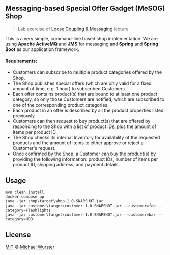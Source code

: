 ## Messaging‐based Special Offer Gadget (MeSOG) Shop

> Lab exercise of [Loose Coupling & Messaging](http://www.iaas.uni-stuttgart.de/lehre/vorlesung) lecture.

This is a very simple, command-line based shop implementation. We are using **Apache ActiveMQ** and **JMS** for messaging and **Spring** and **Spring Boot** as our application framework.

#### Requirements:

* Customers can subscribe to multiple product categories offered by the Shop.
* The Shop publishes special offers (which are only valid for a fixed amount of time, e.g. 1 hour) to subscribed Customers.
* Each offer contains product(s) that are bound to at least one product category, so only those Customers are notified, which are subscribed to one of the corresponding product categories.
* Each product in an offer is described by all the product properties listed previously.
* Customers can then request to buy product(s) that are offered by responding to the Shop with a list of product IDs, plus the amount of items per product ID.
* The Shop checks its internal Inventory for availability of the requested products and the amount of items to either approve or reject a Customer's request.
* Once confirmed by the Shop, a Customer can buy the product(s) by providing the following information: product IDs, number of items per product ID, shipping address, and payment details.

## Usage

```
mvn clean install
docker-compose up
java -jar shop\target\shop-1.0-SNAPSHOT.jar
java -jar customer\target\customer-1.0-SNAPSHOT.jar --customer=foo --category=Flashlights
java -jar customer\target\customer-1.0-SNAPSHOT.jar --customer=bar --category=HDD
```

## License

[MIT](http://opensource.org/licenses/MIT) © [Michael Wurster](http://miwurster.com)
